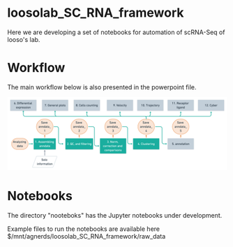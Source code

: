 # loosolab_SC_RNA_framework

Here we are developing a set of notebooks for automation of scRNA-Seq of looso's lab.

# Workflow
The main workflow below is also presented in the powerpoint file.

![](image/scRNAseq_2x_2_.png)

# Notebooks
The directory "nooteboks" has the Jupyter notebooks under development.

Example files to run the notebooks are available here $/mnt/agnerds/loosolab_SC_RNA_framework/raw_data

